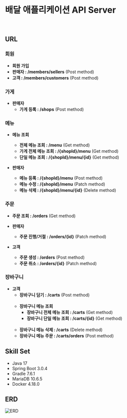 # 배달 애플리케이션 API Server
<br>

## URL

### 회원

- **회원 가입**
- **판매자 : /members/sellers** (Post method)
- **고객 : /members/customers** (Post method)
  <br>

### 가게

- **판매자**
  - **가게 등록 : /shops** (Post method)
    <br>

### 메뉴

- **메뉴 조회**
  - **전체 메뉴 조회 : /menu** (Get method)
  - **가게 전체 메뉴 조회 : /{shopId}/menu** (Get method)
  - **단일 메뉴 조회 : /{shopId}/menu/{id}** (Get method)
    <br>

- **판매자**
  - **메뉴 등록 : /{shopId}/menu** (Post method)
  - **메뉴 수정 : /{shopId}/menu** (Patch method)
  - **메뉴 삭제 : /{shopId}/menu/{id}** (Delete method)
    <br>

### 주문

- **주문 조회 : /orders** (Get method)
  <br>

- **판매자**
  - **주문 진행/거절 : /orders/{id}** (Patch method)
    <br>

- **고객**
  - **주문 생성 : /orders** (Post method)
  - **주문 취소 : /orders/{id}** (Patch method)
    <br>

### 장바구니

- **고객**
  - **장바구니 담기 : /carts** (Post method)<br><br>
  - **장바구니 메뉴 조회**
    - **장바구니 전체 메뉴 조회 : /carts** (Get method)
    - **장바구니 단일 메뉴 조회 : /carts/{id}** (Get method)<br><br>
  - **장바구니 메뉴 삭제 : /carts** (Delete method)
  - **장바구니 메뉴 주문 : /carts/orders** (Post method)
    <br>

## Skill Set

- Java 17
- Spring Boot 3.0.4
- Gradle 7.6.1
- MariaDB 10.6.5
- Docker 4.18.0
  <br>

## ERD

![ERD](https://github.com/hellmir/delivery/assets/128391669/193b8552-e593-4bec-8d30-d33193ab5c1d)

